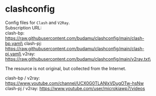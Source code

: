 # clashconfig
Config files for `Clash` and `V2Ray`. \
Subscription URL:\
clash-bp: https://raw.githubusercontent.com/budamu/clashconfig/main/clash-bp.yaml\
clash-pj: https://raw.githubusercontent.com/budamu/clashconfig/main/clash-pj.yaml\
v2ray: https://raw.githubusercontent.com/budamu/clashconfig/main/v2ray.txt\

The resource is not original, but collected from the Internet.

clash-bp / v2ray: https://www.youtube.com/channel/UCX0G0TLANlxVDugOTw-hsNw \
clash-pj / v2ray: https://www.youtube.com/user/microkiawp7/videos
